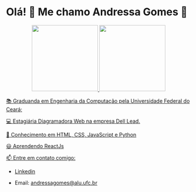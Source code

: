# Olá! 🥰 Me chamo Andressa Gomes 💜

<div align="center">
  <a href="https://github.com/andressagomes26">
  <img height="180em" src="https://github-readme-stats.vercel.app/api?username=andressagomes26&show_icons=true&theme=tokyonight&include_all_commit=false&count_private=true"/>
    
  <img height="180em" src="https://github-readme-stats.vercel.app/api/top-langs/?username=andressagomes26&layout=compact&langs_count=7&theme=tokyonight"/>
</div>

  
  📚 Graduanda em Engenharia da Computação pela Universidade Federal do Ceará;
 
  💻 Estagiária Diagramadora Web na empresa Dell Lead.
 
  💛 Conhecimento em HTML, CSS, JavaScript e Python
 
  😃 Aprendendo ReactJs
 
  📫 Entre em contato comigo: 
  
   - [Linkedin](https://www.linkedin.com/in/andressa-gomes-moreira-a33939149/)
  
   - Email: andressagomes@alu.ufc.br
